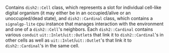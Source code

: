 Contains `dish2::Cell` class, which represents a slot for individual cell-like digital organism (it may either be in an occupied/alive or an unoccupied/dead state), and `dish2::Cardinal` class, which contains a `signalgp-lite` cpu instance that manages interaction with the environment and one of a `dish2::Cell`'s neighbors.
Each `dish2::Cardinal` contains various `conduit` `uit::Inlet`/`uit::Outlet`s that link it to `dish2::Cardinal`'s in other cells as well as `uit::Inlet`/`uit::Outlet`'s that link it to `dish2::Cardinal`'s in the same cell.
